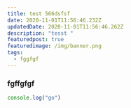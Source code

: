 ```yaml
---
title: test 566dsfsf
date: 2020-11-01T11:56:46.232Z
updatedDate: 2020-11-01T11:56:46.262Z
description: "tesst "
featuredpost: true
featuredimage: /img/banner.png
tags:
  - fggfgf
---
```

### fgffgfgf

```javascript
console.log("go")
```